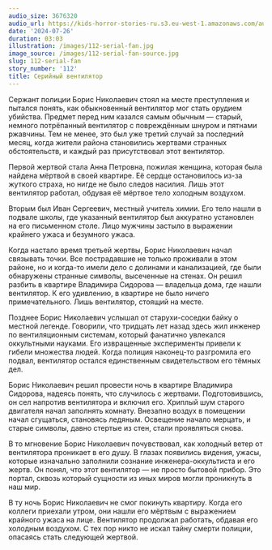 ```yaml
---
audio_size: 3676320
audio_url: https://kids-horror-stories-ru.s3.eu-west-1.amazonaws.com/audio/112-serial-fan.mp3
date: '2024-07-26'
duration: 03:03
illustration: /images/112-serial-fan.jpg
image_source: /images/112-serial-fan-source.jpg
slug: 112-serial-fan
story_number: '112'
title: Серийный вентилятор
---
```


Сержант полиции Борис Николаевич стоял на месте преступления и пытался понять, как обыкновенный вентилятор мог стать орудием убийства. Предмет перед ним казался самым обычным — старый, немного потрёпанный вентилятор с повреждённым шнуром и пятнами ржавчины. Тем не менее, это был уже третий случай за последний месяц, когда жители района становились жертвами странных обстоятельств, и каждый раз присутствовал этот вентилятор.

Первой жертвой стала Анна Петровна, пожилая женщина, которая была найдена мёртвой в своей квартире. Её сердце остановилось из-за жуткого страха, но нигде не было следов насилия. Лишь этот вентилятор работал, обдувая её мёртвое тело холодным воздухом.

Вторым был Иван Сергеевич, местный учитель химии. Его тело нашли в подвале школы, где указанный вентилятор был аккуратно установлен на его письменном столе. Лицо мужчины застыло в выражении крайнего ужаса и безумного ужаса.

Когда настало время третьей жертвы, Борис Николаевич начал связывать точки. Все пострадавшие не только проживали в этом районе, но и когда-то имели дело с долинами и канализацией, где были обнаружены странные символы, высеченные на стенах. Он решил разбить в квартире Владимира Сидорова — владельца дома, где нашли вентилятор. К его удивлению, в квартире не было ничего примечательного. Лишь вентилятор, стоящий на месте.

Позднее Борис Николаевич услышал от старухи-соседки байку о местной легенде. Говорили, что тридцать лет назад здесь жил инженер по вентиляционным системам, который фанатично увлекался оккультными науками. Его извращенные эксперименты привели к гибели множества людей. Когда полиция наконец-то разгромила его подвал, вентилятор остался единственным свидетельством его тёмных дел.

Борис Николаевич решил провести ночь в квартире Владимира Сидорова, надеясь понять, что случилось с жертвами. Подготовившись, он сел напротив вентилятора и включил его. Хриплый шум старого двигателя начал заполнять комнату. Внезапно воздух в помещении начал сгущаться, становясь ледяным. Освещение начало мерцать, и старые символы, давно стертые из стен, стали проявляться снова.

В то мгновение Борис Николаевич почувствовал, как холодный ветер от вентилятора проникает в его душу. В глазах появились видения, ужасы, которые изначально заполнили сознание инженера-оккультиста и его жертв. Он понял, что этот вентилятор — не просто бытовой прибор. Это портал, сквозь который сущности из иных миров могли проникнуть в наш мир.

В ту ночь Борис Николаевич не смог покинуть квартиру. Когда его коллеги приехали утром, они нашли его мёртвым с выражением крайного ужаса на лице. Вентилятор продолжал работать, обдавая его холодным воздухом. С тех пор никто не искал тайну смерти полиции, опасаясь стать следующей жертвой.